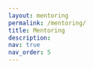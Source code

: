 ```yaml
---
layout: mentoring
permalink: /mentoring/
title: Mentoring
description:
nav: true
nav_order: 5
---
```


